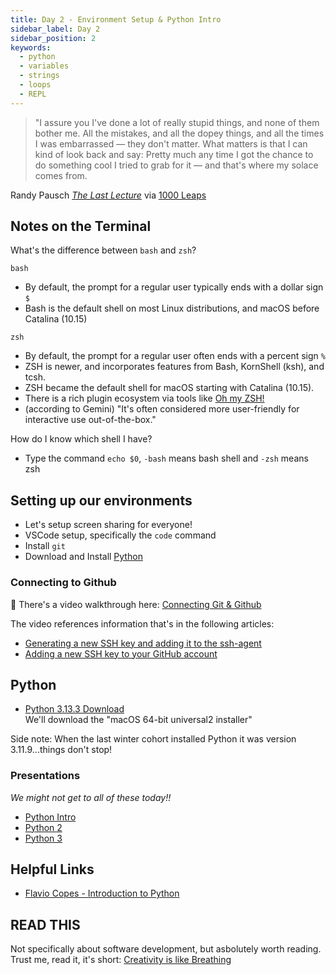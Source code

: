 ```yaml
---
title: Day 2 - Environment Setup & Python Intro
sidebar_label: Day 2
sidebar_position: 2
keywords:
  - python
  - variables
  - strings
  - loops
  - REPL
---
```


<!-- markdownlint-disable no-inline-html -->

> "I assure you I've done a lot of really stupid things, and none of them bother me. All the mistakes, and all the dopey things, and all the times I was embarrassed — they don't matter. What matters is that I can kind of look back and say: Pretty much any time I got the chance to do something cool I tried to grab for it — and that's where my solace comes from.

Randy Pausch [_The Last Lecture_](https://www.amazon.com/Last-Lecture-Randy-Pausch/dp/1401323251?tag=chimindustry-20&geniuslink=true) via [1000 Leaps](https://1000leaps.com/2023/10/07/85-the-last-lecture/)

## Notes on the Terminal

What's the difference between `bash` and `zsh`?

`bash`

- By default, the prompt for a regular user typically ends with a dollar sign `$`
- Bash is the default shell on most Linux distributions, and macOS before Catalina (10.15)

`zsh`

- By default, the prompt for a regular user often ends with a percent sign `%`
- ZSH is newer, and incorporates features from Bash, KornShell (ksh), and tcsh.
- ZSH became the default shell for macOS starting with Catalina (10.15).
- There is a rich plugin ecosystem via tools like [Oh my ZSH!](https://ohmyz.sh/)
- (according to Gemini) "It's often considered more user-friendly for interactive use out-of-the-box."

How do I know which shell I have?

- Type the command `echo $0`, `-bash` means bash shell and `-zsh` means zsh

## Setting up our environments

- Let's setup screen sharing for everyone!
- VSCode setup, specifically the `code` command
- Install `git`
- Download and Install [Python](https://www.python.org/downloads/)

### Connecting to Github

:movie_camera: There's a video walkthrough here: [Connecting Git & Github](/docs/resources/connecting_git_github)

The video references information that's in the following articles:

- [Generating a new SSH key and adding it to the ssh-agent](https://docs.github.com/en/authentication/connecting-to-github-with-ssh/generating-a-new-ssh-key-and-adding-it-to-the-ssh-agent)
- [Adding a new SSH key to your GitHub account](https://docs.github.com/en/authentication/connecting-to-github-with-ssh/adding-a-new-ssh-key-to-your-github-account)

## Python

- [Python 3.13.3 Download](https://www.python.org/downloads/release/python-3133/)
  <br/>We'll download the "macOS 64-bit universal2 installer"

Side note: When the last winter cohort installed Python it was version 3.11.9...things don't stop!

### Presentations

_We might not get to all of these today!!_

- [Python Intro](https://docs.google.com/presentation/d/1uN2LJoPtZZCNPeuVX2nPUpEYE-q7Ce1o1CVMZDhtG8A/edit?usp=sharing)
- [Python 2](https://docs.google.com/presentation/d/1iUGwn6k04hNc9DL8oQwm8q2di-kwaIAsxJzABcX8N7Y/edit?usp=sharing)
- [Python 3](https://docs.google.com/presentation/d/1ufwxiwSQGWGOIr7b-1ox7YLit93ECu9LZvDdi7YJH5E/edit?usp=sharing)

## Helpful Links

- [Flavio Copes - Introduction to Python](https://flaviocopes.com/python-introduction/)

## READ THIS

Not specifically about software development, but asbolutely worth reading. Trust me, read it, it's short:
[Creativity is like Breathing](https://theoatmeal.com/comics/creativity_breathing)

